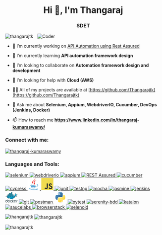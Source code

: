 <h1 align="center">Hi 👋, I'm Thangaraj</h1>
<h3 align="center">SDET</h3>

<img align="right" src="https://camo.githubusercontent.com/5ddf73ad3a205111cf8c686f687fc216c2946a75005718c8da5b837ad9de78c9/68747470733a2f2f7468756d62732e6766796361742e636f6d2f4576696c4e657874446576696c666973682d736d616c6c2e676966" width=400 alt="Coder" />

<p align="left"> <img src="https://komarev.com/ghpvc/?username=thangarajtk&label=Profile%20views&color=0e75b6&style=flat" alt="thangarajtk" /> </p>

- 🔭 I’m currently working on [API Automation using Rest Assured](https://github.com/Thangarajtk/restassured-api-automation)

- 🌱 I’m currently learning **API automation framework design**

- 👯 I’m looking to collaborate on **Automation framework design and development**

- 🤝 I’m looking for help with **Cloud (AWS)**

- 👨‍💻 All of my projects are available at [https://github.com/Thangarajtk](https://github.com/Thangarajtk)

- 💬 Ask me about **Selenium, Appium, WebdriverIO, Cucumber, DevOps (Jenkins, Docker)**

- 📫 How to reach me **https://www.linkedin.com/in/thangaraj-kumaraswamy/**

<h3 align="left">Connect with me:</h3>
<p align="left">
<a href="https://linkedin.com/in/thangaraj-kumaraswamy" target="blank"><img align="center" src="https://raw.githubusercontent.com/rahuldkjain/github-profile-readme-generator/master/src/images/icons/Social/linked-in-alt.svg" alt="thangaraj-kumaraswamy" height="30" width="40" /></a>
</p>

<h3 align="left">Languages and Tools:</h3>
<p align="left"> 
  <a href="https://www.selenium.dev" target="_blank" rel="noreferrer"> 
  <img src="https://raw.githubusercontent.com/detain/svg-logos/780f25886640cef088af994181646db2f6b1a3f8/svg/selenium-logo.svg" alt="selenium" width="40" height="40"/> </a>
  <a href="https://webdriver.io/" target="_blank" rel="noreferrer"> 
  <img src="https://avatars.githubusercontent.com/u/6512473?s=200&v=4" alt="webdriverio" width="45" height="40"/> </a> 
  <a href="https://appium.io/" target="_blank" rel="noreferrer"> 
  <img src="https://camo.githubusercontent.com/3eb867d17687f3afdc1f69c250427f98c9577286e83d4d8c10ca7683287549ad/68747470733a2f2f7777772e6b6579746f72632e636f6d2f77702d636f6e74656e742f75706c6f6164732f323031342f30382f61707069756d2e706e67" alt="appium" width="90" height="50"/> </a>
   <a href="https://rest-assured.io/" target="_blank" rel="noreferrer"> 
   <img src="https://github.com/rest-assured/rest-assured/blob/master/rest-assured-logo-green.png" alt="REST Assured" width="120" height="40"/> </a> 
   <a href="https://cucumber.io/" target="_blank" rel="noreferrer"> 
  <img src="https://www.vectorlogo.zone/logos/cucumberio/cucumberio-icon.svg" alt="cucumber" width="40" height="40"/> </a>
  <a href="https://www.cypress.io" target="_blank" rel="noreferrer"> 
  <img src="https://www.cypress.io/static/33498b5f95008093f5f94467c61d20ab/ac1e1/cypress-logo.webp" alt="cypress" width="75" height="40"/> </a>
   <a href="https://www.java.com" target="_blank" rel="noreferrer">
  <img src="https://raw.githubusercontent.com/devicons/devicon/master/icons/java/java-original.svg" alt="java" width="40" height="40"/> </a> 
  <a href="https://developer.mozilla.org/en-US/docs/Web/JavaScript" target="_blank" rel="noreferrer"> 
  <img src="https://raw.githubusercontent.com/devicons/devicon/master/icons/javascript/javascript-original.svg" alt="javascript" width="40" height="40"/> </a>
   <a href="https://junit.org/junit5/" target="_blank" rel="noreferrer"> <img src="https://avatars.githubusercontent.com/u/874086?s=200&v=4" alt="junit" width="40" height="40"/> </a> 
  <a href="https://testng.org/" target="_blank" rel="noreferrer"> <img src="https://avatars.githubusercontent.com/u/12528662?s=200&v=4" alt="testng" width="40" height="40"/> </a> 
  <a href="https://mochajs.org" target="_blank" rel="noreferrer"> <img src="https://www.vectorlogo.zone/logos/mochajs/mochajs-icon.svg" alt="mocha" width="40" height="40"/> </a>
  <a href="https://jasmine.github.io/" target="_blank" rel="noreferrer"> 
  <img src="https://www.vectorlogo.zone/logos/jasmine/jasmine-icon.svg" alt="jasmine" width="40" height="40"/> </a> 
  <a href="https://www.jenkins.io" target="_blank" rel="noreferrer"> <img src="https://www.vectorlogo.zone/logos/jenkins/jenkins-icon.svg" alt="jenkins" width="40" height="40"/> </a>
  <a href="https://www.docker.com/" target="_blank" rel="noreferrer"> 
  <img src="https://raw.githubusercontent.com/devicons/devicon/master/icons/docker/docker-original-wordmark.svg" alt="docker" width="40" height="40"/> </a>
  <a href="https://git-scm.com/" target="_blank" rel="noreferrer"> 
  <img src="https://www.vectorlogo.zone/logos/git-scm/git-scm-icon.svg" alt="git" width="40" height="40"/> </a>
  <a href="https://postman.com" target="_blank" rel="noreferrer"> <img src="https://www.vectorlogo.zone/logos/getpostman/getpostman-icon.svg" alt="postman" width="40" height="40"/> </a> 
  <a href="https://www.python.org" target="_blank" rel="noreferrer"> <img src="https://raw.githubusercontent.com/devicons/devicon/master/icons/python/python-original.svg" alt="python" width="40" height="40"/> </a>  
   <a href="https://docs.pytest.org" target="_blank" rel="noreferrer"> <img src="https://docs.pytest.org/en/7.1.x/_static/pytest_logo_curves.svg" alt="pytest" width="55" height="45"/> </a>  
  <a href="https://serenity-bdd.github.io/theserenitybook/latest/index.html" target="_blank" rel="noreferrer"> 
  <img src="https://serenity-bdd.info/wp-content/uploads/elementor/thumbs/serenity-bdd-pac9onzlqv9ebi90cpg4zsqnp28x4trd1adftgkwbq.png" alt="serenity-bdd" width="100" height="45"/> </a>
  <a href="https://www.katalon.com/" target="_blank" rel="noreferrer"> 
  <img src="https://upload.wikimedia.org/wikipedia/commons/a/a6/Katalon_Studio_logo.png?20180517091013" alt="katalon" width="100" height="45"/> </a>
  <a href="https://saucelabs.com/" target="_blank" rel="noreferrer"> 
  <img src="https://www.vectorlogo.zone/logos/saucelabs/saucelabs-ar21.svg" alt="saucelabs" width="90" height="50"/> </a>
  <a href="https://www.browserstack.com/" target="_blank" rel="noreferrer"> 
  <img src="https://www.vectorlogo.zone/logos/browserstack/browserstack-ar21.svg" alt="browserstack" width="90" height="50"/> </a>
   <a href="https://aerokube.com/selenoid/latest/" target="_blank" rel="noreferrer"> 
  <img src="https://aerokube.com/selenoid/latest/img/og-image.jpg" alt="selenoid" width="90" height="50"/> </a>
</p>

<p><img align="left" src="https://github-readme-stats.vercel.app/api/top-langs?username=thangarajtk&show_icons=true&locale=en&layout=compact" alt="thangarajtk" /></p>

<p>&nbsp;<img align="center" src="https://github-readme-stats.vercel.app/api?username=thangarajtk&show_icons=true&locale=en" alt="thangarajtk" /></p>

<p><img align="center" src="https://github-readme-streak-stats.herokuapp.com/?user=thangarajtk&" alt="thangarajtk" /></p>
